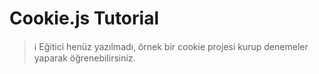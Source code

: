 # Cookie.js Tutorial

> ℹ️ Eğitici henüz yazılmadı, örnek bir cookie projesi kurup denemeler yaparak öğrenebilirsiniz.